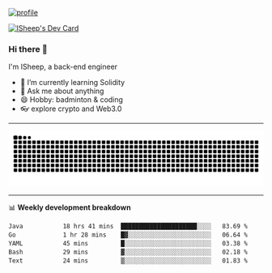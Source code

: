 [![profile](https://user-images.githubusercontent.com/54968314/208005045-e4b42f3b-833d-4242-bfcc-e764865553a2.svg)](https://www.calligrapher.ai/)

<a href="https://app.daily.dev/linziyang1106"><img src="https://api.daily.dev/devcards/v2/i4Spwx5Skx5FpTqWcwoit.png?r=kgx&type=wide" width="652" alt="ISheep's Dev Card"/></a>

### Hi there 🐏

I'm ISheep, a back-end engineer

- 🔭 I’m currently learning Solidity
- 💬 Ask me about anything
- 😄 Hobby: badminton & coding
- 👓 explore crypto and Web3.0

-------

![](https://raw.githubusercontent.com/ISheepp/ISheepp/output/github-contribution-grid-snake.svg)

-------

📊 **Weekly development breakdown**
<!--START_SECTION:waka-->

```txt
Java           18 hrs 41 mins  █████████████████████░░░░   83.69 %
Go             1 hr 28 mins    █▓░░░░░░░░░░░░░░░░░░░░░░░   06.64 %
YAML           45 mins         █░░░░░░░░░░░░░░░░░░░░░░░░   03.38 %
Bash           29 mins         ▓░░░░░░░░░░░░░░░░░░░░░░░░   02.18 %
Text           24 mins         ▒░░░░░░░░░░░░░░░░░░░░░░░░   01.83 %
```

<!--END_SECTION:waka-->
